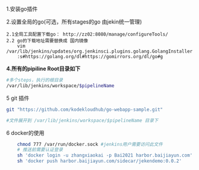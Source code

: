 1.安装go插件

2.设置全局的go(可选，所有stages的go 由jekin统一管理)

    2.1全局工具配置下载go： http://zz02:8080/manage/configureTools/
    2.2 go的下载地址需要替换成 国内镜像
        vim /var/lib/jenkins/updates/org.jenkinsci.plugins.golang.GolangInstaller
        :s#https://golang.org/dl#https://gomirrors.org/dl/go#g



**4.所有的pipiline Root目录如下** 

```sh
#多个steps，执行的根目录
/var/lib/jenkins/workspace/$pipelineName
```

5 git 插件
```sh
git "https://github.com/kodekloudhub/go-webapp-sample.git"

#文件展开到 /var/lib/jenkins/workspace/$pipelineName 目录下
```

6 docker的使用

```sh
    chmod 777 /var/run/docker.sock #jenkins用户需要访问此文件
    # 推送前需要认证登录
    sh 'docker login -u zhangxiaokai -p Bai2021 harbor.baijiayun.com'
    sh 'docker push harbor.baijiayun.com/sidecar/jekendemo:0.0.2'
```